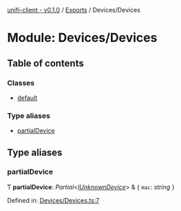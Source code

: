 [unifi-client - v0.1.0](../README.md) / [Exports](../modules.md) / Devices/Devices

# Module: Devices/Devices

## Table of contents

### Classes

- [default](../classes/devices_devices.default.md)

### Type aliases

- [partialDevice](devices_devices.md#partialdevice)

## Type aliases

### partialDevice

Ƭ **partialDevice**: *Partial*<[*IUnknownDevice*](../interfaces/devices_iunknowndevice.iunknowndevice.md)\> & { `mac`: *string*  }

Defined in: [Devices/Devices.ts:7](https://github.com/thib3113/unifi-client/blob/a5b15ed/src/Devices/Devices.ts#L7)
